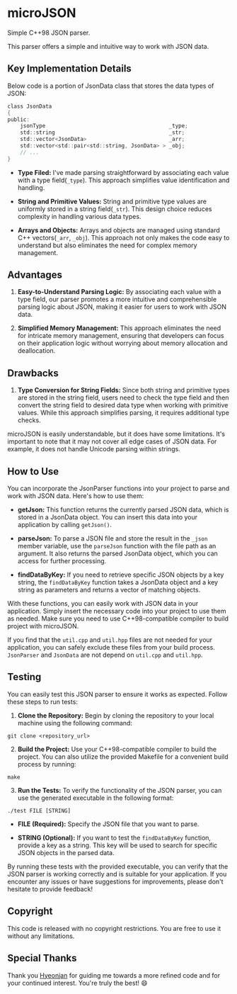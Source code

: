 # microJSON

Simple C++98 JSON parser.

This parser offers a simple and intuitive way to work with JSON data.

## Key Implementation Details

Below code is a portion of JsonData class that stores the data types of JSON:

```c
class JsonData
{
public:
    jsonType                                       _type;
    std::string                                    _str;
    std::vector<JsonData>                          _arr;
    std::vector<std::pair<std::string, JsonData> > _obj;
    // ...
}
```

- **Type Filed:** I've made parsing straightforward by associating each value with a type field(`_type`). This approach simplifies value identification and handling.

- **String and Primitive Values:** String and primitive type values are uniformly stored in a string field(`_str`). This design choice reduces complexity in handling various data types.

- **Arrays and Objects:** Arrays and objects are managed using standard C++ vectors(`_arr`, `_obj`). This approach not only makes the code easy to understand but also eliminates the need for complex memory management.

## Advantages

1. **Easy-to-Understand Parsing Logic:** By associating each value with a type field, our parser promotes a more intuitive and comprehensible parsing logic about JSON, making it easier for users to work with JSON data.

2. **Simplified Memory Management:** This approach eliminates the need for intricate memory management, ensuring that developers can focus on their application logic without worrying about memory allocation and deallocation.

## Drawbacks

1. **Type Conversion for String Fields:** Since both string and primitive types are stored in the string field, users need to check the type field and then convert the string field to desired data type when working with primitive values. While this approach simplifies parsing, it requires additional type checks.

microJSON is easily understandable, but it does have some limitations. It's important to note that it may not cover all edge cases of JSON data. For example, it does not handle Unicode parsing within strings.

## How to Use

You can incorporate the JsonParser functions into your project to parse and work with JSON data. Here's how to use them:

- **getJson:** This function returns the currently parsed JSON data, which is stored in a JsonData object. You can insert this data into your application by calling `getJson()`.

- **parseJson:** To parse a JSON file and store the result in the `_json` member variable, use the `parseJson` function with the file path as an argument. It also returns the parsed JsonData object, which you can access for further processing.

- **findDataByKey:** If you need to retrieve specific JSON objects by a key string, the `findDataByKey` function takes a JsonData object and a key string as parameters and returns a vector of matching objects.

With these functions, you can easily work with JSON data in your application. Simply insert the necessary code into your project to use them as needed. Make sure you need to use C++98-compatible compiler to build project with microJSON.

If you find that the `util.cpp` and `util.hpp` files are not needed for your application, you can safely exclude these files from your build process. `JsonParser` and `JsonData` are not depend on `util.cpp` and `util.hpp`.

## Testing

You can easily test this JSON parser to ensure it works as expected. Follow these steps to run tests:

1. **Clone the Repository:** Begin by cloning the repository to your local machine using the following command:

```shell
git clone <repository_url>
```

2. **Build the Project:** Use your C++98-compatible compiler to build the project. You can also utilize the provided Makefile for a convenient build process by running:

```shell
make
```

3. **Run the Tests:** To verify the functionality of the JSON parser, you can use the generated executable in the following format:

```shell
./test FILE [STRING]
```

- **FILE (Required):** Specify the JSON file that you want to parse.

- **STRING (Optional):** If you want to test the `findDataByKey` function, provide a key as a string. This key will be used to search for specific JSON objects in the parsed data.

By running these tests with the provided executable, you can verify that the JSON parser is working correctly and is suitable for your application. If you encounter any issues or have suggestions for improvements, please don't hesitate to provide feedback!

## Copyright

This code is released with no copyright restrictions. You are free to use it without any limitations.

## Special Thanks

Thank you [Hyeonjan](https://profile.intra.42.fr/users/hyeonjan) for guiding me towards a more refined code and for your continued interest. You're truly the best! :smile:
